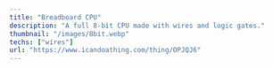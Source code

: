 ```yaml
---
title: "Breadboard CPU"
description: "A full 8-bit CPU made with wires and logic gates."
thumbnail: "/images/8bit.webp"
techs: ["wires"]
url: "https://www.icandoathing.com/thing/OPJQJ6"
---
```

